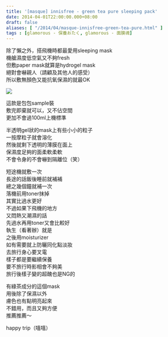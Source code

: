 ```yaml
---
title: '[masque] innisfree - green tea pure sleeping pack'
date: 2014-04-01T22:00:00.000+08:00
draft: false
aliases: [ "/2014/04/masque-innisfree-green-tea-pure.html" ]
tags : [glamorous - 保養おたく, glamorous - 面膜魂]
---
```


除了懶之外，搭飛機時都最愛用sleeping mask  
機艙濕度低空氣又不夠fresh  
但敷paper mask就算是hydrogel mask  
絕對會嚇親人（請顧及其他人的感受）  
所以敷無顏色又能抗氧保濕的就最OK  

[![](https://1.bp.blogspot.com/-vGv49szT9wk/XDCE2r92A1I/AAAAAAAAEOQ/YFu5nZX996sEDUhNw6dIxRVL6zP9UorIwCLcBGAs/s640/52.jpg)](https://1.bp.blogspot.com/-vGv49szT9wk/XDCE2r92A1I/AAAAAAAAEOQ/YFu5nZX996sEDUhNw6dIxRVL6zP9UorIwCLcBGAs/s1600/52.jpg)

這款是包包sample裝  
敷完即棄就可以，又不佔空間  
更加不會過100ml上機標準  
  
半透明gel狀的mask上有些小小的粒子  
一按摩粒子就會溶化  
然後就剩下透明的薄膜在面上  
保濕度足夠的面柔軟柔軟  
不會令身的不會嚇到隔離位（笑）  
  
短途機就敷一次  
長途的話飯後睡前就補補  
總之幾個鐘就補一次  
落機前用toner抹掉  
其實比過水更好  
不過如果下飛機的地方  
又悶熱又潮濕的話  
先過水再用toner又會比較好  
執生（看著辦）就是  
之後用moisturizer  
如有需要就上防曬同化點淡妝  
去旅行身心要叉電  
樣子都是要繼續保養  
要不旅行時影相會不夠美  
旅行後樣子變的超醜也是NG的  
  
有綠茶成分的這個mask  
用後除了保濕以外  
膚色也有點明亮起來  
不錯用，而且又夠方便  
推薦推薦～  
  
happy trip（嘻嘻）